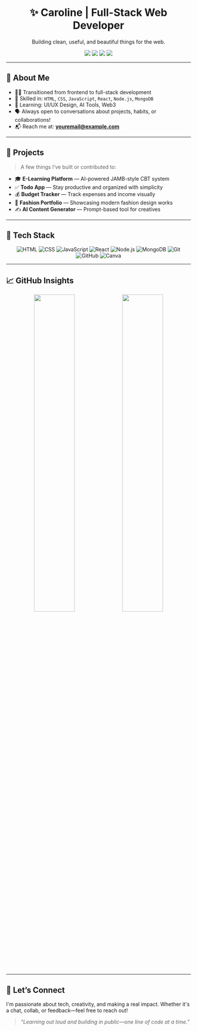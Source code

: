 <h1 align="center">✨ Caroline | Full-Stack Web Developer</h1>
<p align="center">Building clean, useful, and beautiful things for the web.</p>

<p align="center">
  <a href="https://linkedin.com/in/yourprofile"><img src="https://img.shields.io/badge/LinkedIn-blue?style=flat-square&logo=linkedin" /></a>
  <a href="https://twitter.com/yourhandle"><img src="https://img.shields.io/badge/Twitter-1DA1F2?style=flat-square&logo=twitter&logoColor=white" /></a>
  <a href="mailto:youremail@example.com"><img src="https://img.shields.io/badge/Email-D14836?style=flat-square&logo=gmail&logoColor=white" /></a>
  <a href="https://yourwebsite.com"><img src="https://img.shields.io/badge/Portfolio-ff69b4?style=flat-square&logo=firefox-browser" /></a>
</p>

---

## 🌟 About Me

- 🧑‍💻 Transitioned from frontend to full-stack development  
- 🔧 Skilled in: `HTML`, `CSS`, `JavaScript`, `React`, `Node.js`, `MongoDB`  
- 🌱 Learning: UI/UX Design, AI Tools, Web3  
- 🗣️ Always open to conversations about projects, habits, or collaborations!  
- 📬 Reach me at: **youremail@example.com**

---

## 💼 Projects

> A few things I’ve built or contributed to:

- 🎓 **E-Learning Platform** — AI-powered JAMB-style CBT system  
- ✅ **Todo App** — Stay productive and organized with simplicity  
- 💰 **Budget Tracker** — Track expenses and income visually  
- 👗 **Fashion Portfolio** — Showcasing modern fashion design works  
- ✍️ **AI Content Generator** — Prompt-based tool for creatives  

---

## 🧰 Tech Stack

<div align="center">

![HTML](https://img.shields.io/badge/HTML5-E34F26?style=for-the-badge&logo=html5&logoColor=white)
![CSS](https://img.shields.io/badge/CSS3-1572B6?style=for-the-badge&logo=css3&logoColor=white)
![JavaScript](https://img.shields.io/badge/JavaScript-F7DF1E?style=for-the-badge&logo=javascript&logoColor=black)
![React](https://img.shields.io/badge/React-20232A?style=for-the-badge&logo=react&logoColor=61DAFB)
![Node.js](https://img.shields.io/badge/Node.js-339933?style=for-the-badge&logo=nodedotjs&logoColor=white)
![MongoDB](https://img.shields.io/badge/MongoDB-4EA94B?style=for-the-badge&logo=mongodb&logoColor=white)
![Git](https://img.shields.io/badge/Git-F05032?style=for-the-badge&logo=git&logoColor=white)
![GitHub](https://img.shields.io/badge/GitHub-181717?style=for-the-badge&logo=github)
![Canva](https://img.shields.io/badge/Canva-00C4CC?style=for-the-badge&logo=canva)

</div>

---

## 📈 GitHub Insights

<p align="center">
  <img src="https://github-readme-stats.vercel.app/api?username=dev-caroline&show_icons=true&theme=calm" width="47%" />
  <img src="https://github-readme-streak-stats.herokuapp.com/?user=dev-caroline&theme=calm" width="47%" />
</p>

---

## 🤝 Let’s Connect

I'm passionate about tech, creativity, and making a real impact. Whether it's a chat, collab, or feedback—feel free to reach out!

> _“Learning out loud and building in public—one line of code at a time.”_





